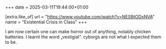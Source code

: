 +++
date = 2025-03-11T19:44:00+01:00

[extra.like_of]
url = "https://www.youtube.com/watch?v=NESBtODxNVA"
name = "Existential Crisis in Class"
+++

I am now certain one can make horror out of anything, notably chicken
batteries. I learnt the word „vestigial“. cyborgs are not what I
expected them to be.
<!-- more -->
